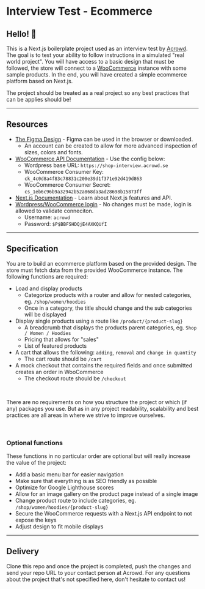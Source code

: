 # Interview Test - Ecommerce

## Hello!  👋 

This is a Next.js boilerplate project used as an interview test by [Acrowd](https://acrowd.se). The goal is to test your ability to follow instructions in a simulated "real world project". You will have access to a basic design that must be followed, the store will connect to a [WooCommerce](https://woocommerce.com/) instance with some sample products. In the end, you will have created a simple ecommerce platform based on Next.js.

The project should be treated as a real project so any best practices that can be applies should be!

---

## Resources

- [The Figma Design](https://www.figma.com/file/z7jZJGxVyjScHaNlVVlh6d/Shop-Interview?node-id=0%3A1) - Figma can be used in the browser or downloaded.
    - An account can be created to allow for more advanced inspection of sizes, colors and fonts.
- [WooCommerce API Documentation](https://woocommerce.github.io/woocommerce-rest-api-docs) - Use the config below:
    - Wordpress base URL: `https://shop-interview.acrowd.se`
    - WooCommerce Consumer Key: `ck_4c0d8a4f83c78831c200e39d1f371e92d419d863`
    - WooCommerce Consumer Secret: `cs_1eb6c96b9a32942b52a868da3ad28698b15873ff`
- [Next.js Documentation](https://nextjs.org/docs) - Learn about Next.js features and API.
- [Wordpress/WooCommerce login](https://shop-interview.acrowd.se/wp-admin) - No changes must be made, login is allowed to validate conneciton.
    - Username: `acrowd`
    - Password: `$P$BBFSHDQjE4AXKQUfI`

----

## Specification

You are to build an ecommerce platform based on the provided design. The store must fetch data from the provided WooCommerce instance. The following functions are required:

- Load and display products
    - Categorize products with a router and allow for nested categories, eg. `/shop/women/hoodies`
    - Once in a category, the title should change and the sub categories will be displayed
- Display single products using a route like `/product/{product-slug}`
    - A breadcrumb that displays the products parent categories, eg. `Shop / Women / Hoodies`
    - Pricing that allows for "sales"
    - List of featured products
- A cart that allows the following: `adding`, `removal` and `change in quantity`
    - The cart route should be `/cart`
- A mock checkout that contains the required fields and once submitted creates an order in WooCommerce
    - The checkout route should be `/checkout`

<br>

There are no requirements on how you structure the project or which (if any) packages you use. But as in any project readability, scalability and best practices are all areas in where we strive to improve ourselves.

<br>

### Optional functions

These functions in no particular order are optional but will really increase the value of the project:

- Add a basic menu bar for easier navigation
- Make sure that everything is as SEO friendly as possible
- Optimize for Google Lighthouse scores
- Allow for an image gallery on the product page instead of a single image
- Change product route to include categories, eg. `/shop/women/hoodies/{product-slug}`
- Secure the WooCommerce requests with a Next.js API endpoint to not expose the keys
- Adjust design to fit mobile displays

---

## Delivery

Clone this repo and once the project is completed, push the changes and send your repo URL to your contact person at Acrowd. For any questions about the project that's not specified here, don't hesitate to contact us!